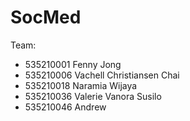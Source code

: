 # SocMed
Team:
- 535210001 Fenny Jong
- 535210006 Vachell Christiansen Chai
- 535210018 Naramia Wijaya
- 535210036 Valerie Vanora Susilo
- 535210046 Andrew
